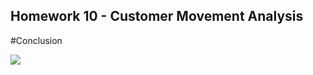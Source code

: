 ## Homework 10 - Customer Movement Analysis

#Conclusion

![](https://github.com/chetninphat/BADS7105-CRM-Analytics-and-Intelligence/blob/main/Homework%2010/HW10.png)
